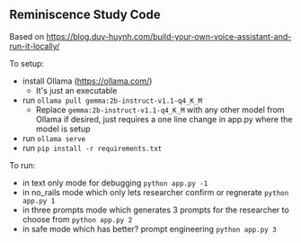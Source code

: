 ## Reminiscence Study Code

Based on https://blog.duy-huynh.com/build-your-own-voice-assistant-and-run-it-locally/

To setup:
- install Ollama (https://ollama.com/)
    - It's just an executable
- run `ollama pull gemma:2b-instruct-v1.1-q4_K_M`
    - Replace `gemma:2b-instruct-v1.1-q4_K_M` with any other model from Ollama if desired, just requires a one line change in app.py where the model is setup
- run `ollama serve`
- run `pip install -r requirements.txt`

To run:
- in text only mode for debugging `python app.py -1`
- in no_rails mode which only lets researcher confirm or regnerate `python app.py 1`
- in three prompts mode which generates 3 prompts for the researcher to choose from `python app.py 2`
- in safe mode which has better? prompt engineering `python app.py 3`
